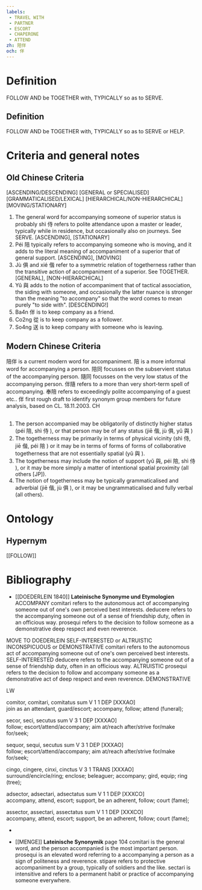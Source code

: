 ```yaml
---
labels: 
 - TRAVEL WITH
 - PARTNER
 - ESCORT
 - CHAPERONE
 - ATTEND
zh: 陪伴
och: 伴
---
```


# Definition
FOLLOW AND be TOGETHER with, TYPICALLY so as to SERVE.
## Definition
FOLLOW AND be TOGETHER with, TYPICALLY so as to SERVE or HELP.
# Criteria and general notes
## Old Chinese Criteria
[ASCENDING/DESCENDING]
[GENERAL or SPECIALISED]
[GRAMMATICALISED/LEXICAL]
[HIERARCHICAL/NON-HIERARCHICAL]
[MOVING/STATIONARY]
1. The general word for accompanying someone of superior status is probably shì 侍 refers to polite attendance upon a master or leader, typically while in residence, but occasionally also on journeys. See SERVE.
[ASCENDING], [STATIONARY]
2. Péi 陪 typically refers to accompanying someone who is moving, and it adds to the literal meaning of accompaniment of a superior that of general support.
[ASCENDING], [MOVING]
3. Jù 俱 and xié 偕 refer to a symmetric relation of togetherness rather than the transitive action of accompaniment of a superior. See TOGETHER.
[GENERAL], [NON-HIERARCHICAL]
4. Yǔ 與 adds to the notion of accompaniment that of tactical association, the siding with someone, and occasionally the latter nuance is stronger than the meaning "to accompany" so that the word comes to mean purely "to side with".
[DESCENDING!]
5. Ba4n 伴 is to keep company as a friend.
6. Co2ng 從 is to keep company as a follower.
7. So4ng 送 is to keep company with someone who is leaving.
## Modern Chinese Criteria
陪伴 is a current modern word for accompaniment.
陪 is a more informal word for accompanying a person.
陪同 focusses on the subservient status of the accompanying person.
隨同 focusses on the very low status of the accompanying person.
伴隨 refers to a more than very short-term spell of accompanying.
奉陪 refers to exceedingly polite accompanying of a guest etc..
伴
first rough draft to identify synonym group members for future analysis, based on CL. 18.11.2003. CH
## 
1. The person accompanied may be obligatorily of distinctly higher status (péi 陪, shì 侍 ), or that person may be of any status (jiē 偕, jù 俱, yǔ 與 )
2. The togetherness may be primarily in terms of physical vicinity (shì 侍, jiē 偕, péi 陪 ) or it may be in terms of forms of forms of collaborative togetherness that are not essentially spatial (yǔ 與 ).
3. The togetherness may include the notion of support (yǔ 與, péi 陪, shì 侍 ), or it may be more simply a matter of intentional spatial proximity (all others [JP]).
4. The notion of togetherness may be typically grammaticalised and adverbial (jiē 偕, jù 俱 ), or it may be ungrammaticalised and fully verbal (all others).
# Ontology

## Hypernym
[[FOLLOW]]
# Bibliography
- [[DOEDERLEIN 1840]]
**Lateinische Synonyme und Etymologien** 
ACCOMPANY
comitari refers to the autonomous act of accompanying someone out of one's own perceived best interests.
deducere refers to the accompanying someone out of a sense of friendship duty, often in an officious way.
prosequi refers to the decision to follow someone as a demonstrative deep respect and even reverence.

MOVE TO DOEDERLEIN
SELF-INTERESTED or ALTRUISTIC
INCONSPICUOUS or DEMONSTRATIVE
comitari refers to the autonomous act of accompanying someone out of one's own perceived best interests. SELF-INTERESTED
deducere refers to the accompanying someone out of a sense of friendship duty, often in an officious way. ALTRUISTIC
prosequi refers to the decision to follow and accompany someone as a demonstrative act of deep respect and even reverence. DEMONSTRATIVE

LW

comitor, comitari, comitatus sum  V     1 1  DEP   [XXXAO]  
join as an attendant, guard/escort; accompany, follow; attend (funeral);


secor, seci, secutus sum  V     3 1  DEP   [XXXAO]  
follow; escort/attend/accompany; aim at/reach after/strive for/make for/seek;


sequor, sequi, secutus sum  V     3 1  DEP   [XXXAO]  
follow; escort/attend/accompany; aim at/reach after/strive for/make for/seek;


cingo, cingere, cinxi, cinctus  V     3 1  TRANS   [XXXAO]  
surround/encircle/ring; enclose; beleaguer; accompany; gird, equip; ring (tree);

adsector, adsectari, adsectatus sum  V     1 1  DEP   [XXXCO]  
accompany, attend, escort; support, be an adherent, follow; court (fame);


assector, assectari, assectatus sum  V     1 1  DEP   [XXXCO]  
accompany, attend, escort; support, be an adherent, follow; court (fame);

*
- [[MENGE]]
**Lateinische Synonymik** page 104
comitari is the general word, and the person accompanied is the most important person.
prosequi is an elevated word referring to a accompanying a person as a sign of politeness and reverence.
stipare  refers to protective accompaniment by a group, typically of soldiers and the like.
sectari is intensitive and refers to a permanent habit or practice of accompanying someone everywhere.